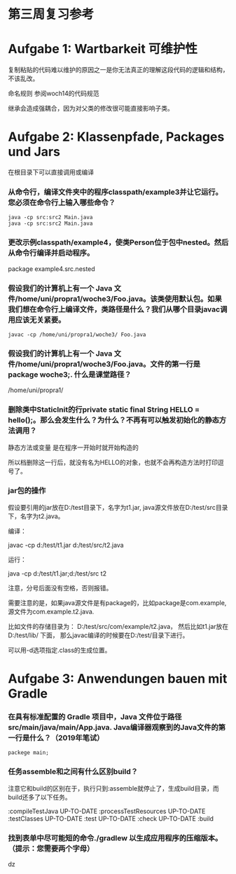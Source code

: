 # 第三周复习参考

# Aufgabe 1: Wartbarkeit 可维护性

复制粘贴的代码难以维护的原因之一是你无法真正的理解这段代码的逻辑和结构，不该乱改。

命名规则 参阅woch14的代码规范

继承会造成强耦合，因为对父类的修改很可能直接影响子类。

# Aufgabe 2: Klassenpfade, Packages und Jars

在根目录下可以直接调用或编译

### 从命令行，编译文件夹中的程序classpath/example3并让它运行。您必须在命令行上输入哪些命令？

```
java -cp src:src2 Main.java
java -cp src:src2 Main.java
```

### 更改示例classpath/example4，使类Person位于包中nested。然后从命令行编译并启动程序。
package example4.src.nested

### 假设我们的计算机上有一个 Java 文件/home/uni/propra1/woche3/Foo.java。该类使用默认包。如果我们想在命令行上编译文件，类路径是什么？我们从哪个目录javac调用应该无关紧要。
```
javac -cp /home/uni/propra1/woche3/ Foo.java
```

### 假设我们的计算机上有一个 Java 文件/home/uni/propra1/woche3/Foo.java。文件的第一行是package woche3;. 什么是课堂路径？

/home/uni/propra1/

### 删除类中StaticInit的行private static final String HELLO = hello();。那么会发生什么？为什么？不再有可以触发初始化的静态方法调用？

静态方法或变量 是在程序一开始时就开始构造的

所以档删除这一行后，就没有名为HELLO的对象，也就不会再构造方法时打印逗号了。

### jar包的操作

假设要引用的jar放在D:/test目录下，名字为t1.jar, java源文件放在D:/test/src目录下，名字为t2.java。

编译：

javac -cp d:/test/t1.jar d:/test/src/t2.java

运行：

java -cp d:/test/t1.jar;d:/test/src t2

注意，分号后面没有空格，否则报错。

需要注意的是，如果java源文件是有package的，比如package是com.example, 源文件为com.example.t2.java.

比如文件的存储目录为： D:/test/src/com/example/t2.java， 然后比如t1.jar放在D:/test/lib/ 下面， 那么javac编译的时候要在D:/test/目录下进行。

可以用-d选项指定.class的生成位置。

# Aufgabe 3: Anwendungen bauen mit Gradle

### 在具有标准配置的 Gradle 项目中，Java 文件位于路径src/main/java/main/App.java. Java编译器观察到的Java文件的第一行是什么？（2019年笔试）
```
packege main;
```
### 任务assemble和之间有什么区别build？

注意它和build的区别在于，执行只到:assemble就停止了，生成build目录，而build还多了以下任务。

:compileTestJava UP-TO-DATE
:processTestResources UP-TO-DATE
:testClasses UP-TO-DATE
:test UP-TO-DATE
:check UP-TO-DATE
:build

### 找到表单中尽可能短的命令./gradlew <XXX>以生成应用程序的压缩版本。（提示：您需要两个字母）
dz
